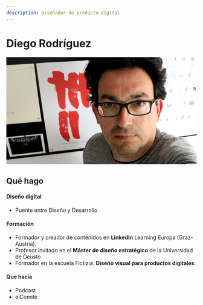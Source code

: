 ```yaml
---
description: Diseñador de producto digital
---
```


# Diego Rodríguez

![](.gitbook/assets/diego-rodriguez.jpeg)

## Qué hago

#### Diseño digital

* Puente entre Diseño y Desarrollo

#### Formación

* Formador y creador de contenidos en **LinkedIn** Learning Europa \(Graz-Austria\).
* Profesor invitado en el **Máster de diseño estratégico** de la Universidad de Deusto
* Formador en la escuela Fictizia. **Diseño visual para productos digitales**.

#### Que hacía

* Podcast
* elComité



